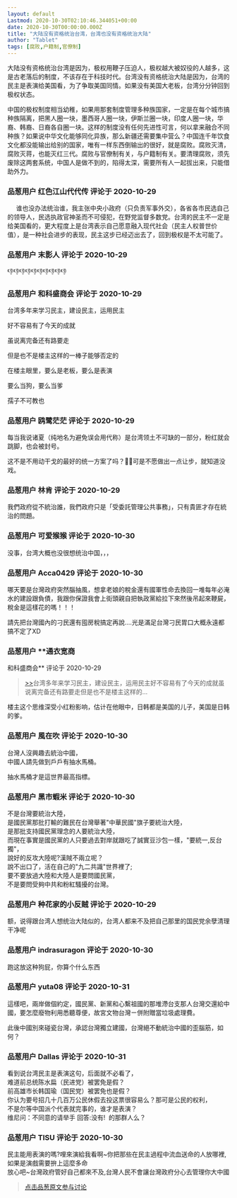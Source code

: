 ```yaml
---
layout: default
Lastmod: 2020-10-30T02:10:46.344051+00:00
date: 2020-10-30T00:00:00.000Z
title: "大陆没有资格统治台湾，台湾也没有资格统治大陆"
author: "Tablet"
tags: [腐败,户籍制,官僚制]
---
```


大陆没有资格统治台湾是因为，极权用鞭子压迫人，极权越大被奴役的人越多，这是古老落后的制度，不该存在于科技时代。台湾没有资格统治大陆是因为，台湾的民主是表演给美国看，为了争取美国同情。如果没有美国大老板，台湾分分钟回到极权状态。  
  
中国的极权制度相当幼稚，如果用那套制度管理多种族国家，一定是在每个城市搞种族隔离，把黑人圈一块，墨西哥人圈一块，伊斯兰圈一块，印度人圈一块，华裔、韩裔、日裔各自圈一块。这样的制度没有任何先进性可言，何以拿来融合不同种族？如果说中华文化能够同化异族，那么新疆还需要集中营么？中国连千年饮食文化都没能输出给别的国家，唯有一样东西倒输出的很好，就是腐败。腐败灭清，腐败灭蒋，也能灭红三代。腐败与官僚制有关，与户籍制有关。要清理腐败，须先废除这两套系统，中国人是做不到的，陷得太深，需要所有人一起拔出来，只能借助外力。

            
### 品葱用户 **红色江山代代传** 评论于 2020-10-29
        
     谁也没办法统治谁，我主张中央小政府（只负责军事外交），各省各市民选自己的领导人，民选执政官神圣而不可侵犯，在野党监督多数党。台湾的民主不一定是给美国看的，更大程度上是台湾表示自己愿意融入现代社会（民主人权普世价值），是一种社会进步的表现，民主这步已经迈出去了，回到极权是不太可能了。
        


            
### 品葱用户 **末影人** 评论于 2020-10-29
        
👎👎👎👎👎👎👎👎👎👎
        


            
### 品葱用户 **和科盛商会** 评论于 2020-10-29
        
台湾多年来学习民主，建设民主，运用民主  
  
好不容易有了今天的成就  
  
虽说离完备还有路要走  
  
但是也不是楼主这样的一棒子能够否定的  
  
在楼主眼里，要么是老板，要么是表演  
  
要么当狗，要么当爹  
  
孺子不可教也
        


            
### 品葱用户 **鸥鹭茫茫** 评论于 2020-10-29
        
每当我说诸夏（纯地名为避免误会用代称）是台湾领土不可缺的一部分，粉红就会跳脚，也会被封号。  
  
这不是不用动干戈的最好的统一方案了吗？🤣🤣可是不愿做出一点让步，就知道没戏。
        


            
### 品葱用户 **林肯** 评论于 2020-10-29
        
我們政府從不統治誰，我們政府只是「受委託管理公共事務」，只有貴匪才存在統治的問題。
        


            
### 品葱用户 **可爱猴猴** 评论于 2020-10-30
        
没事，台湾大概也没很想统治中国，，，
        


            
### 品葱用户 **Acca0429** 评论于 2020-10-30
        
哪天要是台灣政府突然腦抽風，想拿老娘的稅金還有國軍性命去換回一堆每年必淹水的建設跟負債，我跟你保證我會上街頭親自把執政黨給拉下來然後吊起來鞭屍，稅金是這樣花的嗎！！！  
  
請先把台灣國內的刁民還有囤房稅搞定再說....光是滿足台灣刁民胃口大概永遠都搞不定了XD
        


            
### 品葱用户 **通衣宽商 
和科盛商会** 评论于 2020-10-29
        
> [\>>]( "/article/item_id-527793#")台湾多年来学习民主，建设民主，运用民主好不容易有了今天的成就虽说离完备还有路要走但是也不是楼主这样的...

  
楼主这个思维深受小红粉影响，估计在他眼中，日韩都是美国的儿子，美国是日韩的爹。
        


            
### 品葱用户 **風在吹** 评论于 2020-10-30
        
台灣人沒興趣去統治中國，  
中國人請先做到戶戶有抽水馬桶。  
  
抽水馬桶才是這世界最高指標。
        


            
### 品葱用户 **黑市蝦米** 评论于 2020-10-30
        
不是台灣要統治大陸，  
是國民黨那批打輸的難民在台灣舉著"中華民國"旗子要統治大陸，  
是那批支持國民黨理念的人要統治大陸，  
而現在事實是國民黨的人只要過去對岸就跟吃了誠實豆沙包一樣，"要統一,反台獨"，  
說好的反攻大陸呢?漢賊不兩立呢？  
說不出口了，活在自己的"九二共識"世界裡了;  
要不要放過大陸和大陸人是要問國民黨，  
不是要問受夠中共和粉紅騷擾的台灣。
        


            
### 品葱用户 **种花家的小反贼** 评论于 2020-10-29
        
额，说得跟台湾人想统治大陆似的，台湾人都来不及把自己那里的国民党余孽清理干净呢
        


            
### 品葱用户 **indrasuragon** 评论于 2020-10-30
        
跑这放这种狗屁，你算个什么东西
        


            
### 品葱用户 **yuta08** 评论于 2020-10-31
        
這樣吧，兩岸做個約定，國民黨、新黨和心繫祖國的那堆滯台支那人台灣交還給中國，要怎麼廢物利用悉聽尊便，故宮文物台灣ㄧ併附贈當垃圾處理費。  
  
此後中國別來碰瓷台灣，承認台灣獨立建國，台灣絕不動統治中國的歪腦筋，如何？
        


            
### 品葱用户 **Dallas** 评论于 2020-10-31
        
看到说台湾民主是表演这句，后面就不必看了，  
难道前总统陈水扁（民进党）被罢免是假？  
前高雄市长韩国瑜（国民党）被罢免也是假？  
你认为要号招几十几百万公民休假去投这票很容易么？那可是公民的权利，  
不是尔等中国派个代表就完事的，谁才是表演？  
维尼问：不同意的请举手 回答:没有!  的那群人么？
        


            
### 品葱用户 **TISU** 评论于 2020-10-30
        
民主能用表演的嗎?哩來演給我看啊~你把那些在民主過程中流血送命的人放哪裡,如果是演戲需要拚上這麼多命  
放心吧~台灣政府管好自己都來不及,台灣人民不會讓台灣政府分心去管理你大中國
        






> [点击品葱原文参与讨论](https://pincong.rocks/article/25640)


